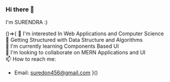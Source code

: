 ### Hi there 👋
 I'm  SURENDRA :) 

()=>{
👋 I'm interested In Web Applications and Computer Science
<br>
👀 Getting Structured with Data Structure and Algorithms
<br>
🌱 I'm currently learning Components Based UI
<br>
💞️ I'm looking to collaborate on MERN Applications and UI
<br>
📫 How to reach me:
   - Email: suredon456@gmail.com
}()
